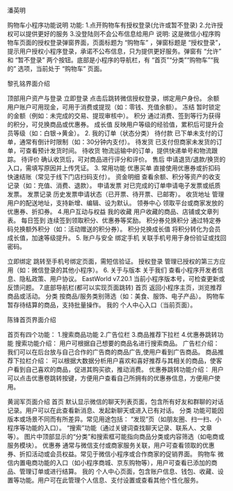 潘英明

购物车小程序功能说明
功能:
1.点开购物车有授权登录(允许或暂不登录)
2.允许授权可以提供更好的服务
3.没登陆则不会公布信息给用户
说明:
这是微信小程序购物车页面的授权登录弹窗界面，页面标题为 “购物车” ，弹窗标题是 “授权登录”，提示用户授权小程序登录，承诺不公布信息，只为提供更好服务。弹窗有 “允许” 和 “暂不登录” 两个按钮。底部是小程序的导航栏，有 “首页”“分类”“购物车”“我的” 选项，当前处于 “购物车” 页面。




黎孔铭界面介绍

顶部用户资产与登录
立即登录
点击后跳转微信授权登录，绑定用户身份。
余额
用户账户可用现金，可用于消费或提现（如：零钱、充值余额）。
冻结
暂时锁定的金额（例如：未完成的交易、提现审核中）。
积分
通过消费、签到等行为获得的积分，可兑换商品或优惠券。
成长值
反映用户等级的经验值，累积后可提升会员等级（如：白银→黄金）。
2. 我的订单（状态分类）
待付款
已下单未支付的订单，通常有倒计时限制（如：30分钟内支付）。
待发货
已支付但商家未发货的订单，可查看预计发货时间。
待收货
物流运输中的订单，提供快递单号和物流跟踪。
待评价
确认收货后，可对商品进行评分和评价。
售后
申请退货/退款/换货的入口，需填写原因并上传凭证。
3. 常用功能
优惠买单
直接使用优惠券或折扣码快速结账（常见于线下门店扫码支付）。
资金明细
查看余额、积分等资产的收支记录（如：充值、消费、退款）。
申请发票
对已完成的订单申请电子发票或纸质发票。
发票记录
历史发票申请状态（已开票、待开票、已邮寄）。
收货地址
管理用户的配送地址，支持新增、编辑、设为默认。
领券中心
领取平台或商家发放的优惠券、折扣券。
4.用户互动与权益
我的收藏
用户收藏的商品、店铺或文章列表。
每日签到
连续签到领取积分、优惠券等奖励。
积分券兑换积分
通过特定券码兑换额外积分（如：活动赠送的积分券）。
积分兑换成长值
将积分转化为会员成长值，加速等级提升。
5. 账户与安全
绑定手机
关联手机号用于身份验证或找回密码。

立即绑定
跳转至手机号绑定页面，需短信验证。
授权登录
管理已授权的第三方应用（如：微信登录的其他小程序）。
6. 关于与版本
关于我们
查看小程序开发者信息、隐私政策、用户协议。
EastWorld v7.20.1
当前小程序版本号，可检查更新或反馈问题。
7.底部导航栏(都可以实现页面跳转)
首页
返回小程序主页，浏览推荐商品或活动。
分类
按商品/服务类别筛选（如：美食、服饰、电子产品）。
购物车
暂存待结算的商品，支持批量操作。
我的
个人中心入口（当前页面）。




陈锋首页界面介绍

首页有四个功能：
1.搜索商品功能
2.广告位栏
3.商品推荐下拉栏
4.优惠券跳转功能
搜索功能介绍：
用户可根据自己想要的商品名进行搜索商品。
广告栏介绍：
我们可以在后台放与自己合作的广告商的商品广告,使用户看到广告商品。
商品推荐下拉栏介绍：
可以根据大数据分析用户喜欢和喜好推荐与其相关的商品，使客户看到自己喜欢的商品，促进其购买欲，推动消费。
优惠券跳转功能介绍：
用户可以点击优惠卷跳转按键，方便用户查看自己所拥有的优惠券信息，方便用户使用。



黄润军页面介绍
首页
默认显示微信的聊天列表页面，包含所有好友和群聊的对话记录。用户可以在此查看新消息、发起新聊天或进入已有对话。
分类
功能可能因版本或场景不同而有所差异。常见用途包括：
“发现”页（如朋友圈、扫一扫、小程序等功能的入口）。
“搜索”功能（通过关键词查找聊天记录、联系人、文章等）。
图片中顶部显示的“分类”和搜索框可能指向商品分类或内容筛选（如电商或服务模块）。
优惠券
通常与微信支付或商家服务关联，用户可查看领取的优惠券、折扣活动或会员权益。常见于微信小程序或合作商家的促销界面。
购物车
微信内置电商功能的入口（如小程序商城、京东购物等），用户可查看已添加的商品、管理订单或进行结算。
我的
个人中心页面，包含账户信息、钱包、收藏、设置等功能。用户可在此管理个人信息、支付设置或查看其他个性化服务。
